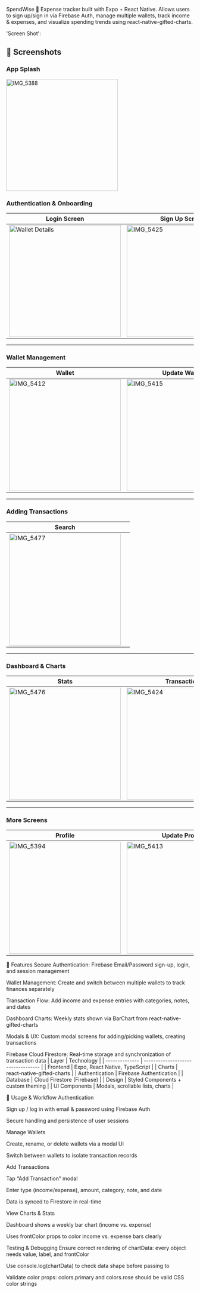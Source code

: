 SpendWise 🧾
Expense tracker built with Expo + React Native. Allows users to sign up/sign in via Firebase Auth, manage multiple wallets, track income & expenses, and visualize spending trends using react-native-gifted-charts.

'Screen Shot':
## 📸 Screenshots

### App Splash
<img width="300"  alt="IMG_5388" src="https://github.com/user-attachments/assets/99e308ce-2bef-4f2b-bdd3-a2e3e7b5f197" />






### Authentication & Onboarding
| Login Screen | Sign Up Screen |
|--------------|----------------|
|  <img src="https://github.com/user-attachments/assets/f1dca64d-432d-4142-a3b2-d2f7cd295967" alt="Wallet Details" width="300" /> |<img width="300"  alt="IMG_5425"  alt="IMG_5390" src="https://github.com/user-attachments/assets/718ebed5-1945-43d1-a797-7aa6348cb5d2" /> |

---

### Wallet Management
| Wallet  |  Update Wallet  |
|---------------|----------------|
| <img width="300"  alt="IMG_5412" src="https://github.com/user-attachments/assets/2e933605-f645-4e7c-9472-73e70bc56156" />  | <img width="300"  alt="IMG_5415" src="https://github.com/user-attachments/assets/53d8b4a5-7243-4179-9e28-a572d53b8941" />  |

---

### Adding Transactions
| Search |  |
|------------|-------------|
| <img width="300"  alt="IMG_5477" src="https://github.com/user-attachments/assets/85d97760-b1e5-43d4-934a-5aa45faf3c39" /> |  |

---

### Dashboard & Charts
|  Stats | Transaction |
|--------------|-------------------|
| <img width="300"  alt="IMG_5476" src="https://github.com/user-attachments/assets/74a69c32-5ef6-444e-a450-db245a710f16" />| <img width="300"  alt="IMG_5424" src="https://github.com/user-attachments/assets/d059811a-377e-44a8-9c50-cd591742ed4d" /> |

---

### More Screens
| Profile | Update Profile  |
|------------------|--------------------|
| <img width="300"  alt="IMG_5394" src="https://github.com/user-attachments/assets/89b02739-4702-4eb3-817b-72a9540ccc0c" /> | <img width="300" alt="IMG_5413" src="https://github.com/user-attachments/assets/a9030e2a-dd44-491c-b6eb-8433c1ba01df" /> |


🚀 Features
Secure Authentication: Firebase Email/Password sign-up, login, and session management

Wallet Management: Create and switch between multiple wallets to track finances separately

Transaction Flow: Add income and expense entries with categories, notes, and dates

Dashboard Charts: Weekly stats shown via BarChart from react-native-gifted-charts

Modals & UX: Custom modal screens for adding/picking wallets, creating transactions

Firebase Cloud Firestore: Real-time storage and synchronization of transaction data
| Layer          | Technology                         |
| -------------- | ---------------------------------- |
| Frontend       | Expo, React Native, TypeScript     |
| Charts         | react-native-gifted-charts         |
| Authentication | Firebase Authentication            |
| Database       | Cloud Firestore (Firebase)         |
| Design         | Styled Components + custom theming |
| UI Components  | Modals, scrollable lists, charts   |



🧾 Usage & Workflow
Authentication

Sign up / log in with email & password using Firebase Auth

Secure handling and persistence of user sessions

Manage Wallets

Create, rename, or delete wallets via a modal UI

Switch between wallets to isolate transaction records

Add Transactions

Tap “Add Transaction” modal

Enter type (income/expense), amount, category, note, and date

Data is synced to Firestore in real-time

View Charts & Stats

Dashboard shows a weekly bar chart (income vs. expense)

Uses frontColor props to color income vs. expense bars clearly

 Testing & Debugging
Ensure correct rendering of chartData: every object needs value, label, and frontColor

Use console.log(chartData) to check data shape before passing to <BarChart />

Validate color props: colors.primary and colors.rose should be valid CSS color strings

